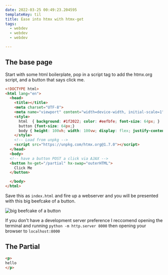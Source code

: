 ```yaml
---
date: 2022-03-25 00:49:23.204595
templateKey: til
title: Ease into htmx with htmx-get
tags:
  - webdev
  - webdev
  - webdev

---
```



## The base page

Start with some html boilerplate, pop in a script tag to add the
htmx.org script, and a button that says click me.

```html
<!DOCTYPE html>
<html lang="en">
  <head>
    <title></title>
    <meta charset="UTF-8">
    <meta name="viewport" content="width=device-width, initial-scale=1">
    <style>
      html  { background: #1f2022; color: #eefbfe; font-size: 64px; }
      button {font-size: 64px;}
      body { height: 100vh; width: 100vw; display: flex; justify-content: center; align-items:center; }
    </style>
    <!-- Load from unpkg -->
    <script src="https://unpkg.com/htmx.org@1.7.0"></script>
  </head>
  <body>
  <!-- have a button POST a click via AJAX -->
  <button hx-get="/partial" hx-swap="outerHTML">
    Click Me
  </button>

  </body>
</html>
```

Save this as `index.html` and fire up a webserver and you will be
presented with this big beefcake of a button.

![big beefcake of a button](https://images.waylonwalker.com/htmx-get-til-click-me.png)

If you don't have a development server preference I reccomend opening
the terminal and running `python -m http.server 8000` then opening your
browser to `localhost:8000`

## The Partial


```html
<p>
hello
</p>
```
